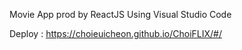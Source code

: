 Movie App prod by ReactJS
Using Visual Studio Code

Deploy : https://choieuicheon.github.io/ChoiFLIX/#/
